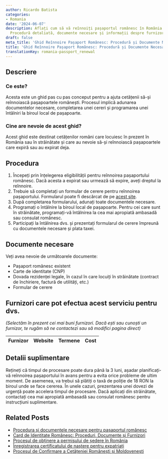 ```yaml
---
author: Ricardo Batista
categories:
- Romania
date: '2024-06-07'
description: Aflați cum să vă reînnoiți pașaportul românesc în România sau străinătate.
  Procedură detaliată, documente necesare și informații despre furnizori de servicii.
draft: false
meta_title: 'Ghid Reînnoire Pașaport Românesc: Procedură și Documente Necesare'
title: 'Ghid Reînnoire Pașaport Românesc: Procedură și Documente Necesare'
translationKey: romania-passport_renewal
---
```



## Descriere
### Ce este?
Acesta este un ghid pas cu pas conceput pentru a ajuta cetățenii să-și reînnoiască pașapoartele românești. Procesul implică adunarea documentelor necesare, completarea unei cereri și programarea unei întâlniri la biroul local de pașapoarte.

### Cine are nevoie de acest ghid?
Acest ghid este destinat cetățenilor români care locuiesc în prezent în România sau în străinătate și care au nevoie să-și reînnoiască pașapoartele care expiră sau au expirat deja.

## Procedura
1. Începeți prin înțelegerea eligibilității pentru reînnoirea pașaportului românesc. Dacă acesta a expirat sau urmează să expire, aveți dreptul la reînnoire.
2. Trebuie să completați un formular de cerere pentru reînnoirea pașaportului. Formularul poate fi descărcat de pe [acest site](https://www.politiadefrontiera.ro/ro/main/i-serviciul-pasapoarte-17.html).
3. După completarea formularului, adunați toate documentele necesare.
4. Programați o întâlnire la biroul local de pașapoarte. Pentru cei care sunt în străinătate, programați-vă întâlnirea la cea mai apropiată ambasadă sau consulat românesc.
5. Participați la întâlnirea dvs. și prezentați formularul de cerere împreună cu documentele necesare și plata taxei.

## Documente necesare
Veți avea nevoie de următoarele documente:
- Pașaport românesc existent
- Carte de identitate (CNP)
- Dovada rezidenței legale, în cazul în care locuiți în străinătate (contract de închiriere, factură de utilități, etc.)
- Formular de cerere

## Furnizori care pot efectua acest serviciu pentru dvs.

_(Selectăm în prezent cei mai buni furnizori. Dacă ești sau cunoști un furnizor, te rugăm să ne contactezi sau să modifici pagina direct)_

| Furnizor        |     Website     |     Termene      |       Cost       |
| :-------------: | :-------------: |  :-------------: | :-------------: |

## Detalii suplimentare
Rețineți că timpul de procesare poate dura până la 3 luni, așadar planificați-vă reînnoirea pașaportului în avans pentru a evita orice probleme de ultim moment. De asemenea, va trebui să plătiți o taxă de poliție de 18 RON la biroul unde se face cererea. În unele cazuri, prezentarea unei dovezi de urgență poate accelera timpul de procesare. Dacă aplicați din străinătate, contactați cea mai apropiată ambasadă sau consulat românesc pentru instrucțiuni suplimentare.


## Related Posts

- [Procedura și documentele necesare pentru pașaportul românesc](https://tramitit.com/ro/guides/romania/pasaport/)
- [Card de Identitate Românesc: Proceduri, Documente și Furnizori](https://tramitit.com/ro/guides/romania/buletin_de_identitate/)
- [Procesul de obținere a permisului de ședere în România](https://tramitit.com/ro/guides/romania/viza_de_resedinta/)
- [Înregistrarea certificatului de naștere pentru expatriați](https://tramitit.com/ro/guides/romania/inregistrare_certificate_de_nastere_pentru_expati/)
- [Procesul de Confirmare a Cetățeniei Românești și Moldovenești](https://tramitit.com/ro/guides/romania/confirmare_de_cetatenie/)